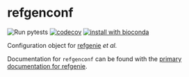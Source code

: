 # refgenconf

![Run pytests](https://github.com/refgenie/refgenconf/workflows/Run%20pytests/badge.svg)
[![codecov](https://codecov.io/gh/refgenie/refgenconf/branch/master/graph/badge.svg)](https://codecov.io/gh/refgenie/refgenconf)
[![install with bioconda](https://img.shields.io/badge/install%20with-bioconda-brightgreen.svg?style=flat)](http://bioconda.github.io/recipes/refgenconf/README.html)

Configuration object for [refgenie](https://doi.org/10.1093/gigascience/giz149) *et al.*

Documentation for `refgenconf` can be found with the [primary documentation for refgenie](http://refgenie.databio.org/en/latest/autodoc_build/refgenconf/).